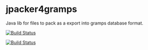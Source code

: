 # jpacker4gramps
Java lib for files to pack as a export into gramps database format.

[![Build Status](https://travis-ci.org/FunThomas424242/jpacker4gramps.svg?branch=master)](https://travis-ci.org/FunThomas424242/jpacker4gramps)

[![Build Status](https://travis-ci.org/FunThomas424242/jpacker4gramps.svg?branch=master)](https://travis-ci.org/FunThomas424242/jpacker4gramps)
